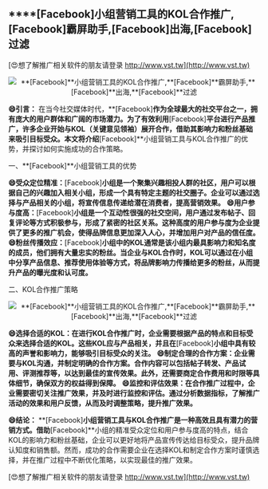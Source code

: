 ## ****[Facebook]**小组营销工具的KOL合作推广,**[Facebook]**霸屏助手,**[Facebook]**出海,**[Facebook]**过滤**

[😍想了解推广相关软件的朋友请登录 http://www.vst.tw](http://www.vst.tw)

 <center><img src="https://vst.tw/MP4/tuiguang/png/6.png" alt="**[Facebook]**小组营销工具的KOL合作推广,**[Facebook]**霸屏助手,**[Facebook]**出海,**[Facebook]**过滤"></center>

**😄引言：**
在当今社交媒体时代，**[Facebook]**作为全球最大的社交平台之一，拥有庞大的用户群体和广阔的市场潜力。为了有效利用**[Facebook]**平台进行产品推广，许多企业开始与KOL（关键意见领袖）展开合作，借助其影响力和粉丝基础来吸引目标受众。本文将介绍**[Facebook]**小组营销工具与KOL合作推广的优势，并探讨如何实施成功的合作策略。

一、**[Facebook]**小组营销工具的优势

**😄受众定位精准：**[Facebook]**小组是一个聚集兴趣相投人群的社区，用户可以根据自己的兴趣加入相关小组，形成一个具有特定主题的社交圈子。企业可以通过选择与产品相关的小组，将宣传信息传递给潜在消费者，提高营销效果。**
**😄用户参与度高：**[Facebook]**小组是一个互动性很强的社交空间，用户通过发布帖子、回复评论等方式积极参与，形成了紧密的社区关系。这种高度的用户参与度为企业提供了更多的推广机会，使得品牌信息更加深入人心，并增加用户对产品的信任度。**
**😄粉丝传播效应：**[Facebook]**小组中的KOL通常是该小组内最具影响力和知名度的成员，他们拥有大量忠实的粉丝。当企业与KOL合作时，KOL可以通过在小组中分享产品信息、推荐使用体验等方式，将品牌影响力传播给更多的粉丝，从而提升产品的曝光度和认可度。**

二、KOL合作推广策略

 <center><img src="https://vst.tw/MP4/tuiguang/png/6.png" alt="**[Facebook]**小组营销工具的KOL合作推广,**[Facebook]**霸屏助手,**[Facebook]**出海,**[Facebook]**过滤"></center>

**😄选择合适的KOL：在进行KOL合作推广时，企业需要根据产品的特点和目标受众来选择合适的KOL。这些KOL应与产品相关，并且在**[Facebook]**小组中具有较高的声誉和影响力，能够吸引目标受众的关注。**
**😄制定合理的合作方案：企业需要与KOL沟通，并制定明确的合作方案。合作内容可以包括帖子转发、产品试用、评测推荐等，以达到最佳的宣传效果。此外，还需要商定合作费用和时限等具体细节，确保双方的权益得到保障。**
**😄监控和评估效果：在合作推广过程中，企业需要密切关注推广效果，并及时进行监控和评估。通过分析数据指标，了解推广活动的效果和用户反馈，从而及时调整策略，提升推广效果。**

**😄结论：**
**[Facebook]**小组营销工具与KOL合作推广是一种高效且具有潜力的营销方式。借助**[Facebook]**小组的精准受众定位和用户参与度高的特点，结合KOL的影响力和粉丝基础，企业可以更好地将产品宣传传达给目标受众，提升品牌认知度和销售额。然而，成功的合作需要企业在选择KOL和制定合作方案时谨慎选择，并在推广过程中不断优化策略，以实现最佳的推广效果。

[😍想了解推广相关软件的朋友请登录 http://www.vst.tw](http://www.vst.tw)



